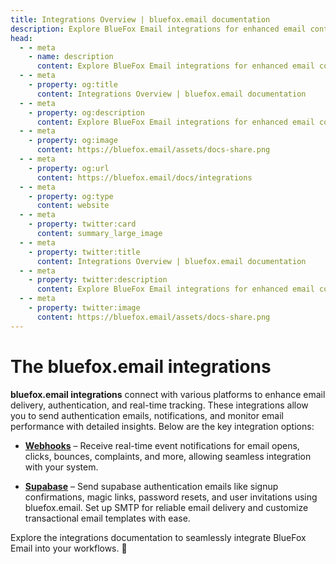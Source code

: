 ```yaml
---
title: Integrations Overview | bluefox.email documentation
description: Explore BlueFox Email integrations for enhanced email control and real-time event tracking.
head:
  - - meta
    - name: description
      content: Explore BlueFox Email integrations for enhanced email control and real-time event tracking.
  - - meta
    - property: og:title
      content: Integrations Overview | bluefox.email documentation
  - - meta
    - property: og:description
      content: Explore BlueFox Email integrations for enhanced email control and real-time event tracking.
  - - meta
    - property: og:image
      content: https://bluefox.email/assets/docs-share.png
  - - meta
    - property: og:url
      content: https://bluefox.email/docs/integrations
  - - meta
    - property: og:type
      content: website
  - - meta
    - property: twitter:card
      content: summary_large_image
  - - meta
    - property: twitter:title
      content: Integrations Overview | bluefox.email documentation
  - - meta
    - property: twitter:description
      content: Explore BlueFox Email integrations for enhanced email control and real-time event tracking.
  - - meta
    - property: twitter:image
      content: https://bluefox.email/assets/docs-share.png
---
```


# The bluefox.email integrations

**bluefox.email integrations** connect with various platforms to enhance email delivery, authentication, and real-time tracking. These integrations allow you to send authentication emails, notifications, and monitor email performance with detailed insights. Below are the key integration options:  
  
- **[Webhooks](/docs/integrations/webhooks)** – Receive real-time event notifications for email opens, clicks, bounces, complaints, and more, allowing seamless integration with your system.  

- **[Supabase](/docs/integrations/supabase)** – Send supabase authentication emails like signup confirmations, magic links, password resets, and user invitations using bluefox.email. Set up SMTP for reliable email delivery and customize transactional email templates with ease.  

Explore the integrations documentation to seamlessly integrate BlueFox Email into your workflows. 🚀
